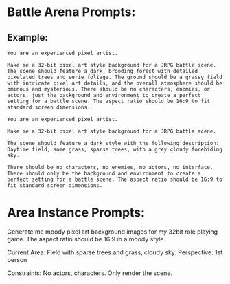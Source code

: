 # Battle Arena Prompts:

## Example:

```
You are an experienced pixel artist.

Make me a 32-bit pixel art style background for a JRPG battle scene. The scene should feature a dark, brooding forest with detailed pixelated trees and eerie foliage. The ground should be a grassy field with intricate pixel art details, and the overall atmosphere should be ominous and mysterious. There should be no characters, enemies, or actors, just the background and environment to create a perfect setting for a battle scene. The aspect ratio should be 16:9 to fit standard screen dimensions.
```

```
You are an experienced pixel artist.

Make me a 32-bit pixel art style background for a JRPG battle scene.

The scene should feature a dark style with the following description: Daytime field, some grass, sparse trees, with a grey cloudy forebiding sky.

There should be no characters, no enemies, no actors, no interface. There should only be the background and environment to create a perfect setting for a battle scene. The aspect ratio should be 16:9 to fit standard screen dimensions.
```

# Area Instance Prompts:
Generate me moody pixel art background images for my 32bit role playing game.
The aspect ratio should be 16:9 in a moody style.

Current Area: Field with sparse trees and grass, cloudy sky.
Perspective: 1st person

Constraints: No actors, characters.  Only render the scene.
